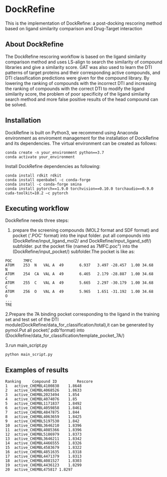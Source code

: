 # DockRefine
This is the implementation of DockRefine: a post-docking rescoring method based on ligand similarity comparison and Drug-Target interaction
## About DockRefine
The DockRefine rescoring workflow is based on the ligand similarity comparison method and uses LS-align to search the similarity of compound libraries and give a similarity score. GAT was also used to learn the DTI patterns of target proteins and their corresponding active compounds, and DTI classification predictions were given for the compound library. By lowering the ranking of compounds with the incorrect DTI and increasing the ranking of compounds with the correct DTI to modify the ligand similarity score, the problem of poor specificity of the ligand similarity search method and more false positive results of the head compound can be solved.
## Installation
DockRefine is built on Python3, we recommend using Anaconda environment as enviroment management for the installation of DockRefine and its dependencies. The virtual environment can be created as follows:
```
conda create -n your_environment python==3.7
conda activate your_environment
```
Install DockRefine dependencies as following:
```
conda install rdkit rdkit
conda install openbabel -c conda-forge
conda install -c conda-forge smina
conda install pytorch==1.9.0 torchvision==0.10.0 torchaudio==0.9.0 cuda-toolkit=10.2 –c pytorch
```
## Executing workflow
DockRefine needs three steps:
1. prepare the screening compounds (MOL2 format and SDF format) and pocket ('.POC' format) into the input folder.
put all compounds into (DockRefine/input_ligand_mol2/ and DockRefine/input_ligand_sdf/) subfolder.
put the pocket file (named as 7MFC.poc") into the (DockRefine/input_pocket/) subfolder.The pocket is like as:
```
POC     7MFC
ATOM    253  N   VAL A  49       6.937   3.497 -28.457  1.00 34.68           N
ATOM    254  CA  VAL A  49       6.465   2.179 -28.887  1.00 34.68           C
ATOM    255  C   VAL A  49       5.665   2.297 -30.179  1.00 34.68           C
ATOM    256  O   VAL A  49       5.965   1.651 -31.192  1.00 34.68           O
...
TRE
```
2.Prepare the 7A binding pocket corresponding to the ligand in the training set and test set of the DTI module(DockRefine/data_for_classification/total),it can be generated by pymol.Put all pocket('.pdb'format) into (DockRefine/data_for_classification/template_pocket_7A/)

3.run main_script.py
```
python main_script.py
```
## Examples of results
```
Ranking	    Compound ID	        Rescore
1	active_CHEMBL4100838	1.8648
2	active_CHEMBL4068526	1.8633
3	active_CHEMBL2023494	1.854
4	active_CHEMBL4074076	1.85
5	active_CHEMBL1171837	1.8492
6	active_CHEMBL4059858	1.8461
7	active_CHEMBL4847875	1.844
8	active_CHEMBL4063659	1.8425
9	active_CHEMBL5197530	1.842
10	active_CHEMBL3646210	1.8396
11	active_CHEMBL4085366	1.8396
12	active_CHEMBL5186979	1.8373
13	active_CHEMBL3646211	1.8342
14	active_CHEMBL4466555	1.8326
15	active_CHEMBL4583679	1.8322
16	active_CHEMBL4851635	1.8318
17	active_CHEMBL4471379	1.8313
18	active_CHEMBL4081527	1.8303
19	active_CHEMBL4436123	1.8299
20	active_CHEMBL475817	1.8297
```
